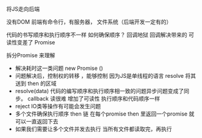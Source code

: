 将JS走向后端

没有DOM 前端有命令行，有服务器，
文件系统（后端开发一定有的）

代码的书写顺序和执行顺序不一样
如何确保顺序？
回调地狱   回调解决带来的 可读性变差了
Promise 


拆分Promise 来理解
- 解决耗时这一类问题 new Promise ()
- 问题解决后，控制权的转移 ，能够控制 因为JS是单线程的语言 resolve 将其送到 then 的区域
- resolve(data)
代码的编写顺序和执行顺序相一致的问题异步问题变成了同步。
callback 读很难 增加了可读性 执行顺序和代码顺序一样
- reject IO类等操作有可能会发生问题
- 多个文件确保执行顺序 then 链
在每个promise then 里返回一个promise 就可以一直返回下去
- 如果我们需要让多个文件并发去执行 当所有文件都读取完，再执行
